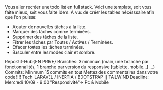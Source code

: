 Vous aller recréer une todo list en full stack. Voici une template, soit vous faite mieux, soit vous faite idem.
A vus de créer les tables nécésssaire afin que l'on puisse:

-   Ajouter de nouvelles tâches à la liste.
-   Marquer des tâches comme terminées.
-   Supprimer des tâches de la liste.
-   Filtrer les tâches par Toutes / Actives / Terminées.
-   Effacer toutes les tâches terminées.
-   Basculer entre les modes clair et sombre.

Repo Git-Hub {EN PRIVE}
Branches: 3 minimum (main, une branche par fonctionnalités, 1 branche par version du responsive [tablette, mobile...] ...)
Commits: Minimum 15 commits en tout
Mettez des commentaires dans votre code !!!!
Tech: LARAVEL / INERTIA / BOOTSTRAP || TAILWIND
Deadline: Mercredi 10/09 - 9:00
"Responsivité"=> Pc & Mobile
